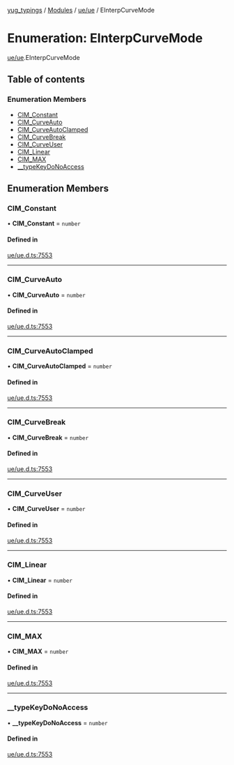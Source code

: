 [yug_typings](../README.md) / [Modules](../modules.md) / [ue/ue](../modules/ue_ue.md) / EInterpCurveMode

# Enumeration: EInterpCurveMode

[ue/ue](../modules/ue_ue.md).EInterpCurveMode

## Table of contents

### Enumeration Members

- [CIM\_Constant](ue_ue.EInterpCurveMode.md#cim_constant)
- [CIM\_CurveAuto](ue_ue.EInterpCurveMode.md#cim_curveauto)
- [CIM\_CurveAutoClamped](ue_ue.EInterpCurveMode.md#cim_curveautoclamped)
- [CIM\_CurveBreak](ue_ue.EInterpCurveMode.md#cim_curvebreak)
- [CIM\_CurveUser](ue_ue.EInterpCurveMode.md#cim_curveuser)
- [CIM\_Linear](ue_ue.EInterpCurveMode.md#cim_linear)
- [CIM\_MAX](ue_ue.EInterpCurveMode.md#cim_max)
- [\_\_typeKeyDoNoAccess](ue_ue.EInterpCurveMode.md#__typekeydonoaccess)

## Enumeration Members

### CIM\_Constant

• **CIM\_Constant** = `number`

#### Defined in

[ue/ue.d.ts:7553](https://github.com/YugMetaverse/yug_typings/blob/b7d9b19/ue/ue.d.ts#L7553)

___

### CIM\_CurveAuto

• **CIM\_CurveAuto** = `number`

#### Defined in

[ue/ue.d.ts:7553](https://github.com/YugMetaverse/yug_typings/blob/b7d9b19/ue/ue.d.ts#L7553)

___

### CIM\_CurveAutoClamped

• **CIM\_CurveAutoClamped** = `number`

#### Defined in

[ue/ue.d.ts:7553](https://github.com/YugMetaverse/yug_typings/blob/b7d9b19/ue/ue.d.ts#L7553)

___

### CIM\_CurveBreak

• **CIM\_CurveBreak** = `number`

#### Defined in

[ue/ue.d.ts:7553](https://github.com/YugMetaverse/yug_typings/blob/b7d9b19/ue/ue.d.ts#L7553)

___

### CIM\_CurveUser

• **CIM\_CurveUser** = `number`

#### Defined in

[ue/ue.d.ts:7553](https://github.com/YugMetaverse/yug_typings/blob/b7d9b19/ue/ue.d.ts#L7553)

___

### CIM\_Linear

• **CIM\_Linear** = `number`

#### Defined in

[ue/ue.d.ts:7553](https://github.com/YugMetaverse/yug_typings/blob/b7d9b19/ue/ue.d.ts#L7553)

___

### CIM\_MAX

• **CIM\_MAX** = `number`

#### Defined in

[ue/ue.d.ts:7553](https://github.com/YugMetaverse/yug_typings/blob/b7d9b19/ue/ue.d.ts#L7553)

___

### \_\_typeKeyDoNoAccess

• **\_\_typeKeyDoNoAccess** = `number`

#### Defined in

[ue/ue.d.ts:7553](https://github.com/YugMetaverse/yug_typings/blob/b7d9b19/ue/ue.d.ts#L7553)

